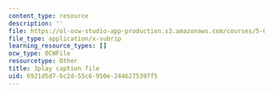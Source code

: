 ```yaml
---
content_type: resource
description: ''
file: https://ol-ocw-studio-app-production.s3.amazonaws.com/courses/5-61-physical-chemistry-fall-2017/6921d5d7bc2d55c6950e2446275397f5_JzW4RYICOdA.vtt
file_type: application/x-subrip
learning_resource_types: []
ocw_type: OCWFile
resourcetype: Other
title: 3play caption file
uid: 6921d5d7-bc2d-55c6-950e-2446275397f5
---
```


